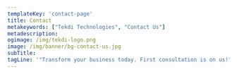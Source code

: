 ```yaml
---
templateKey: 'contact-page'
title: Contact
metakeywords: ["Tekdi Technologies", "Contact Us"]
metadescription: 
ogimage: /img/tekdi-logo.png
image: /img/banner/bg-contact-us.jpg
subTitle:
tagLine: '"Transform your business today. First consultation is on us!"'
---
```



